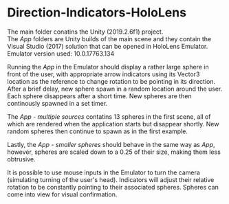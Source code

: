 # Direction-Indicators-HoloLens
The main folder conatins the Unity (2019.2.6f1) project.  
The *App* folders are Unity builds of the main scene and they contain the Visual Studio (2017) solution that can be opened in HoloLens Emulator.  
Emulator version used: 10.0.17763.134  
  
Running the *App* in the Emulator should display a rather large sphere in front of the user, with appropriate arrow indicators using its 
Vector3 location as the reference to change rotation to be pointing in its direction. After a brief delay, new sphere spawn in a random 
location around the user. Each sphere disappears after a short time. New spheres are then continously spawned in a set timer.  
  
The *App - multiple sources* contatins 13 spheres in the first scene, all of which are rendered when the application starts but disappear
shortly. New random spheres then continue to spawn as in the first example.  
  
Lastly, the *App - smaller spheres* should behave in the same way as *App*, however, spheres are scaled down to a 0.25 of their size, 
making them less obtrusive.

It is possible to use mouse inputs in the Emulator to turn the camera (simulating turning of the user's head). Indicators will adjust their
relative rotation to be constantly pointing to their associated spheres. Spheres can come into view for visual confirmation.
